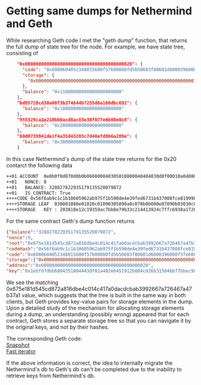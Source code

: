 # Getting same dumps for Nethermind and Geth

While researching Geth code I met the "geth dump" function, that returns the full dump of state tree for the node. For example, we have state tree, consisting of
```json
    "0x0000000000000000000000000000000000000020": {
      "code": "0x6080604052348015600f57600080fd5b50603f80601d6000396000f3fe6080604052600080fdfea264697066735822122006a506ce93a2f3125a819bd7537c98a14ee621b45917882fec99989f578e0ff264736f6c634300080d0033",
      "storage": {
        "0x0000000000000000000000000000000000000000000000000000000000012345": "0x010101"
      },
      "balance": "0x11000000000000000000000"
    },
    "bd95720cd30a00f3b374644b7255d6a160dbc692": {
      "balance": "0x10000000000000000000000"
    },
    "955329ca1e210bb0acd8ac83e30f077e6b80e0c8": {
      "balance": "0x20000000000000000000000"
    },
    "60d0739841de1f4a35d43203c7d40efd966a209e": {
      "balance": "0x30000000000000000000000"
    }
```

In this case Nethermind's dump of the state tree returns for the 0x20 contarct the following data
```sh
++01 ACCOUNT  0e0b0f0d070d0b0b060800040305010800040404030d0f00010a0408020e060405010901020b0808040c0d02060b03010500040b0b07070b0b0e0c09080602 -> b6ae8cb67f663828792121b0368a04060411479d47865e6dcd42a9ce36022130
++01   NONCE: 0
++01   BALANCE: 328827822935179135520079872
++01   IS_CONTRACT: True
++++CODE 0x56f6ab9c1c1b10605962ab975f1b590de4e39fed6731b437008fce8199907dfa
++++STORAGE LEAF  030801080e01020c01090305090a0c070b0b080e07090b03030c0201040401030902040c070f0f0c060903080a01070206020806080c0a04040401060c0e0607 -> 675e181d545cd872a816dbe4c014c417a0dacdcbab3992667a726467a47b37a1
++++STORAGE   KEY : 203818e12c19359ac7bb8e79b33c214413924c7ffc6938a17262868ca44416ce67  VALUE: 0x10101
```

For the same contract Geth's dump function returns
```json
{"balance":"328827822935179135520079872",
"nonce":0,
"root":"0x675e181d545cd872a816dbe4c014c417a0dacdcbab3992667a726467a47b37a1",
"codeHash":"0x56f6ab9c1c1b10605962ab975f1b590de4e39fed6731b437008fce8199907dfa",
"code":"0x6080604052348015600f57600080fd5b50603f80601d6000396000f3fe6080604052600080fdfea264697066735822122006a506ce93a2f3125a819bd7537c98a14ee621b45917882fec99989f578e0ff264736f6c634300080d0033",
"storage":{"0x0000000000000000000000000000000000000000000000000000000000012345":"010101"},
"address":"0x0000000000000000000000000000000000000020",
"key":"0x1ebfd7dbb6804351804443df01a482e6451912b884cd26b31504bb77bbec9862"}
```

We see the matching 0x675e181d545cd872a816dbe4c014c417a0dacdcbab3992667a726467a47b37a1 value, which suggests that the tree is built in the same way in both clients, but Geth provides key-value pairs for storage elements in the dump.
Upon a detailed study of the mechanism for allocating storage elements during a dump, an understanding (possibly wrong) appeared that for each contract, Geth stores a separate storage tree so that you can navigate it by the original keys, and not by their hashes.

The corresponding Geth code:\
[Snapshot](https://github.com/ethereum/go-ethereum/blob/b196ad1c165ecd6c9edaca520e7161a58e50eb06/cmd/geth/snapshot.go#L525)\
[Fast iterator](https://github.com/ethereum/go-ethereum/blob/master/core/state/snapshot/iterator_fast.go)

If the above information is correct, the idea to internally migrate the Nethermind's db to Geth's db can't be completed due to the inability to retrieve keys from Nethermind's db. 
